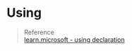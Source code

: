 # Using

> Reference  
> [learn.microsoft -  using declaration](https://learn.microsoft.com/ko-kr/cpp/cpp/using-declaration?view=msvc-170)
